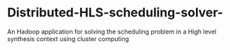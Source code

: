# Distributed-HLS-scheduling-solver-
An Hadoop application for solving the scheduling problem in a High level synthesis context using cluster computing 
